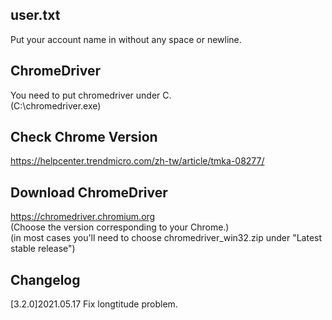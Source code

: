 ## user.txt
Put your account name in without any space or newline.

## ChromeDriver
You need to put chromedriver under C.  
(C:\chromedriver.exe)

## Check Chrome Version
https://helpcenter.trendmicro.com/zh-tw/article/tmka-08277/

## Download ChromeDriver
https://chromedriver.chromium.org  
(Choose the version corresponding to your Chrome.)  
(in most cases you'll need to choose chromedriver_win32.zip under "Latest stable release")

## Changelog
[3.2.0]2021.05.17 Fix longtitude problem.
